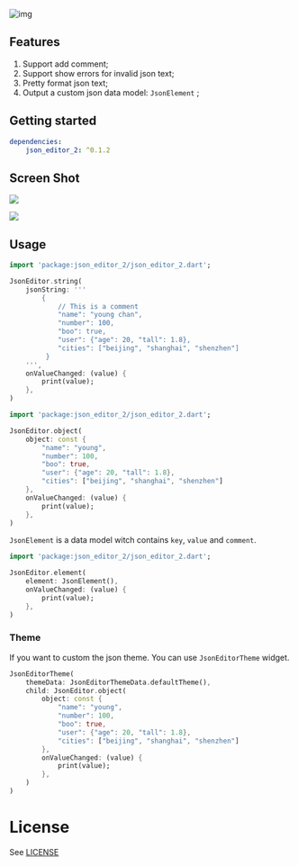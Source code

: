  ![img](https://tva1.sinaimg.cn/large/008i3skNgy1gysaom8718j322c0u0408.jpg)

## Features

1. Support add comment;
2. Support show errors for invalid json text;
3. Pretty format json text;
4. Output a custom json data model: `JsonElement` ;

## Getting started

```yaml
dependencies:
    json_editor_2: ^0.1.2
```

## Screen Shot

![](https://tva1.sinaimg.cn/large/008i3skNgy1gysber4x5tj318f0u0ta7.jpg)

![](https://tva1.sinaimg.cn/large/008i3skNgy1gyscug2rpbg30qo0f0nh5.gif)

## Usage

```dart
import 'package:json_editor_2/json_editor_2.dart';

JsonEditor.string(
    jsonString: '''
        {
            // This is a comment
            "name": "young chan",
            "number": 100,
            "boo": true,
            "user": {"age": 20, "tall": 1.8},
            "cities": ["beijing", "shanghai", "shenzhen"]
         }
    ''',
    onValueChanged: (value) {
        print(value);
    },
)
```

```dart
import 'package:json_editor_2/json_editor_2.dart';

JsonEditor.object(
    object: const {
        "name": "young",
        "number": 100,
        "boo": true,
        "user": {"age": 20, "tall": 1.8},
        "cities": ["beijing", "shanghai", "shenzhen"]
    },
    onValueChanged: (value) {
        print(value);
    },
)
```

`JsonElement` is a data model witch contains `key`, `value` and `comment`.

```dart
import 'package:json_editor_2/json_editor_2.dart';

JsonEditor.element(
    element: JsonElement(),
    onValueChanged: (value) {
        print(value);
    },
)
```

### Theme

If you want to custom the json theme. You can use `JsonEditorTheme` widget.

```dart
JsonEditorTheme(
    themeData: JsonEditorThemeData.defaultTheme(),
    child: JsonEditor.object(
        object: const {
            "name": "young",
            "number": 100,
            "boo": true,
            "user": {"age": 20, "tall": 1.8},
            "cities": ["beijing", "shanghai", "shenzhen"]
        },
        onValueChanged: (value) {
            print(value);
        },
    )
)
```

# License

See [LICENSE](LICENSE)
